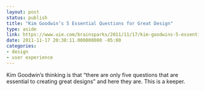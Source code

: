 ```yaml
---
layout: post
status: publish
title: "Kim Goodwin’s 5 Essential Questions for Great Design"
type: aside
link: https://www.uie.com/brainsparks/2011/11/17/kim-goodwins-5-essential-questions-for-great-design/
date: 2011-11-17 20:38:11.000000000 -05:00
categories:
- design
- user experience
---
```

Kim Goodwin&rsquo;s thinking is that &ldquo;there are only five questions that are essential to creating great designs&rdquo; and here they are. This is a keeper.
